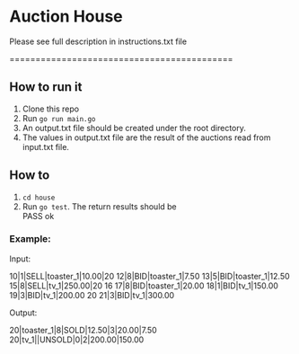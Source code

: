
Auction House
===========================================

Please see full description in instructions.txt file 

===========================================

## How to run it 

1. Clone this repo 
2. Run
   `go run main.go`
3. An output.txt file should be created under the root directory.
4. The values in output.txt file are the result of the auctions read from input.txt file.


## How to 


1. ```cd house```
2. Run `go test`. 
The return results should be  
PASS
ok 


### Example:

Input:

10|1|SELL|toaster_1|10.00|20
12|8|BID|toaster_1|7.50
13|5|BID|toaster_1|12.50
15|8|SELL|tv_1|250.00|20
16
17|8|BID|toaster_1|20.00
18|1|BID|tv_1|150.00
19|3|BID|tv_1|200.00
20
21|3|BID|tv_1|300.00

Output:

20|toaster_1|8|SOLD|12.50|3|20.00|7.50
20|tv_1||UNSOLD|0|2|200.00|150.00
